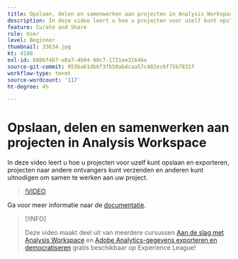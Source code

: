 ```yaml
---
title: Opslaan, delen en samenwerken aan projecten in Analysis Workspace
description: In deze video leert u hoe u projecten voor uzelf kunt opslaan en exporteren, projecten naar andere ontvangers kunt verzenden en anderen kunt uitnodigen om samen te werken aan uw project.
feature: Curate and Share
role: User
level: Beginner
thumbnail: 33634.jpg
kt: 4108
exl-id: 6086f4b7-e8a7-4b04-90c7-1721ee31646e
source-git-commit: 953ba61db6f3fb50ab4caa57c402ec6f75b7831f
workflow-type: tm+mt
source-wordcount: '117'
ht-degree: 4%

---
```


# Opslaan, delen en samenwerken aan projecten in Analysis Workspace

In deze video leert u hoe u projecten voor uzelf kunt opslaan en exporteren, projecten naar andere ontvangers kunt verzenden en anderen kunt uitnodigen om samen te werken aan uw project.

>[!VIDEO](https://video.tv.adobe.com/v/30993/?quality=12)

Ga voor meer informatie naar de [documentatie](https://experienceleague.adobe.com/docs/analytics/analyze/analysis-workspace/curate-share/send-schedule-files.html).

>[!INFO]
>
> Deze video maakt deel uit van meerdere cursussen [Aan de slag met Analysis Workspace](https://experienceleague.adobe.com/?recommended=Analytics-U-1-2020.1.workspace) en [Adobe Analytics-gegevens exporteren en democratiseren](https://experienceleague.adobe.com/?recommended=Analytics-A-1-2022.1.democratizing) gratis beschikbaar op Experience League!

